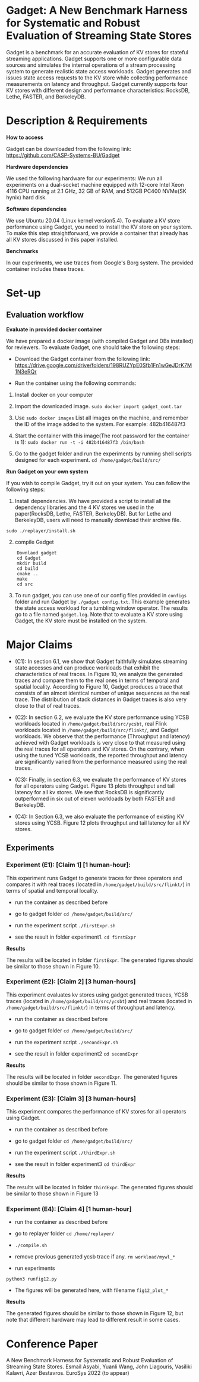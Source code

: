 # Gadget: A New Benchmark Harness for Systematic and Robust Evaluation of Streaming State Stores

Gadget is a benchmark for an accurate evaluation of KV stores for stateful streaming applications. Gadget supports one or more configurable data sources and simulates the internal operations of a stream processing system to generate realistic state access workloads. Gadget generates and issues state access requests to the KV store while collecting performance measurements on latency and throughput. Gadget currently supports four KV stores with different design and performance characteristics: RocksDB, Lethe, FASTER, and BerkeleyDB.

# Description & Requirements

**How to access**

Gadget can be downloaded from the following link: https://github.com/CASP-Systems-BU/Gadget

**Hardware dependencies**

We used the following hardware for our experiments:
We run all experiments on a dual-socket machine equipped with 12-core Intel Xeon 4116 CPU running at 2.1 GHz, 32 GB of RAM, and 512GB PC400 NVMe(SK hynix) hard disk. 

**Software dependencies**

We use Ubuntu 20.04 (Linux kernel version5.4). To evaluate a KV store performance using Gadget, you need to install the KV store on your system. To make this step straightforward, we provide a container that already has all KV stores discussed in this paper installed.

**Benchmarks**

In our experiments, we use traces from Google's Borg system. The provided container includes these traces.

# Set-up

## Evaluation workflow

**Evaluate in provided docker container**

We have prepared a docker image (with compiled Gadget and DBs installed) for reviewers. To evaluate Gadget, one should take the following steps:

- Download the Gadget container from the following link: https://drive.google.com/drive/folders/198RUZYpE0Sfb1Fn1wGeJDrK7M1N3eRQr

- Run the container using the following commands:

1. Install docker on your computer 

2. Import the downloaded image. `sudo docker import gadget_cont.tar`

3. Use `sudo docker images` List all images on the machine, and remember the ID of the image added to the system. For example: 482b416487f3

4. Start the container with this image(The root password for the container is 1): `sudo docker run -t -i 482b416487f3 /bin/bash`

5. Go to the gadget folder and run the experiments by running shell scripts designed for each experiment. `cd /home/gadget/build/src/`


**Run Gadget on your own system**

If you wish to compile Gadget, try it out on your system. You can follow the following steps:

1. Install dependencies. We have provided a script to install all the dependency libraries and the 4 KV stores we used in the paper(RocksDB, Lethe, FASTER, BerkeleyDB). But for Lethe and BerkeleyDB, users will need to manually download their archive file.
```
sudo ./replayer/install.sh
```

2. compile Gadget
```
    Downlaod gadget 
    cd Gadget
    mkdir build 
    cd build
    cmake ..
    make
    cd src
```

3. To run gadget, you can use one of our config files provided in `configs` folder and run Gadget by `./gadget config.txt`. This example generates the state access workload for a tumbling window operator. The results go to a file named `gadget.log`. Note that to evaluate a KV store using Gadget, the KV store must be installed on the system.


# Major Claims

- (C1): In section 6.1, we show that Gadget faithfully simulates streaming state accesses and can produce workloads that exhibit the characteristics of real traces. In Figure 10, we analyze the generated traces and compare them to the real ones in terms of temporal and spatial locality. According to Figure 10,  Gadget produces a trace that consists of an almost identical number of unique sequences as the real trace. The distribution of stack distances in Gadget traces is also very close to that of real traces.

- (C2): In section 6.2, we evaluate the KV store performance using YCSB workloads located in `/home/gadget/build/src/ycsbt`, real Flink workloads located in `/home/gadget/build/src/flinkt/`, and Gadget workloads. We observe that the performance (Throughput and latency) achieved with Gadget workloads is very close to that measured using the real traces for all operators and KV stores. On the contrary, when using the tuned YCSB workloads, the reported throughput and latency are significantly varied from the performance measured using the real traces. 
    
- (C3): Finally, in section 6.3, we evaluate the performance of KV stores for all operators using Gadget. Figure 13 plots throughput and tail latency for all kv stores. We see that RocksDB is significantly outperformed in six out of eleven workloads by both FASTER and BerkeleyDB. 

- (C4): In Section 6.3, we also evaluate the performance of existing KV stores using YCSB. Figure 12 plots throughput and tail latency for all KV stores.

## Experiments

### Experiment (E1): [Claim 1] [1 human-hour]: 

This experiment runs Gadget to generate traces for three operators and compares it with real traces (located in `/home/gadget/build/src/flinkt/`) in terms of spatial and temporal locality.

- run the container as described before
    
- go to gadget folder `cd /home/gadget/build/src/`
    
- run the experiment script `./firstExpr.sh`
    
- see the result in folder experiment1. `cd firstExpr`
 

**Results**

The results will be located in folder `firstExpr`. The generated figures should be similar to those shown in Figure 10.


### Experiment (E2): [Claim 2] [3 human-hours] 

This experiment evaluates kv stores using gadget generated traces, YCSB traces (located in `/home/gadget/build/src/ycsbt`) and real traces (located in `/home/gadget/build/src/flinkt/`) in terms of throughput and latency.

- run the container as described before
    
- go to gadget folder `cd /home/gadget/build/src/`
    
- run the experiment script `./secondExpr.sh`

- see the result in folder experiment2 `cd secondExpr` 

**Results**

The results will be located in folder `secondExpr`. The generated figures should be similar to those shown in Figure 11.


### Experiment (E3): [Claim 3] [3 human-hours]

This experiment compares the performance of KV stores for all operators using Gadget.

- run the container as described before

- go to gadget folder `cd /home/gadget/build/src/`

- run the experiment script `./thirdExpr.sh ` 

- see the result in folder experiment3 `cd thirdExpr`

**Results**

The results will be located in folder `thirdExpr`. The generated figures should be similar to those shown in Figure 13

### Experiment (E4): [Claim 4] [1 human-hour]

- run the container as described before

- go to replayer folder `cd /home/replayer/`
-  `./compile.sh` 
- remove previous generated ycsb trace if any. `rm workload/mywl_*`

- run experiments
```
python3 runfig12.py
```

- The figures will be generated here, with filename `fig12_plot_*`

**Results**

The generated figures should be similar to those shown in Figure 12, but note that different hardware may lead to different result in some cases.

# Conference Paper

A New Benchmark Harness for Systematic and Robust Evaluation of Streaming State Stores. Esmail Asyabi, Yuanli Wang, John Liagouris, Vasiliki Kalavri, Azer Bestavros. EuroSys 2022 (to appear)



